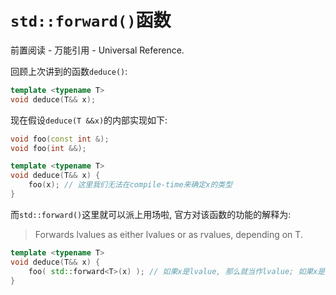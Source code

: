 # `std::forward()`函数

前置阅读 - 万能引用 - Universal Reference.

回顾上次讲到的函数`deduce()`:

```cpp
template <typename T>
void deduce(T&& x);
```

现在假设`deduce(T &&x)`的内部实现如下:

```cpp
void foo(const int &);
void foo(int &&);

template <typename T>
void deduce(T&& x) {
    foo(x); // 这里我们无法在compile-time来确定x的类型
}
```

而`std::forward()`这里就可以派上用场啦, 官方对该函数的功能的解释为:

> Forwards lvalues as either lvalues or as rvalues, depending on T.

```cpp
template <typename T>
void deduce(T&& x) {
    foo( std::forward<T>(x) ); // 如果x是lvalue, 那么就当作lvalue; 如果x是rvalue, 那么x就当作rvalue.
}
```



